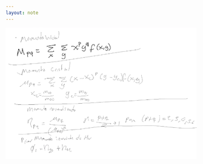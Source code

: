```yaml
---
layout: note
---
```


![17530bf9c54f22cd82bf0626a0abb07f.png](../../img/d285a9e859024cef95e48f20ed607b5b.png)